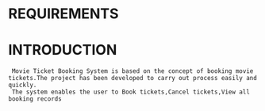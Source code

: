 # REQUIREMENTS
# INTRODUCTION
     Movie Ticket Booking System is based on the concept of booking movie tickets.The project has been developed to carry out process easily and quickly.
     The system enables the user to Book tickets,Cancel tickets,View all booking records
